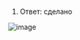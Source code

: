 1. Ответ: сделано

![image](https://user-images.githubusercontent.com/60869933/144918070-6769d860-1005-4212-9549-ea96f3826c2f.png)


